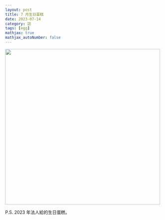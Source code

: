 ```yaml
---
layout: post
title: 7 月生日蛋糕
date: 2023-07-14
category: 誌
tags: [egg]
mathjax: true
mathjax_autoNumber: false
---
```


<img src="/blog/assets/images/2023/cake2023.jpg" style="width:500px; transfer:rotate(270deg);"/>

<!--more-->

P.S. 2023 年法人給的生日蛋糕。
